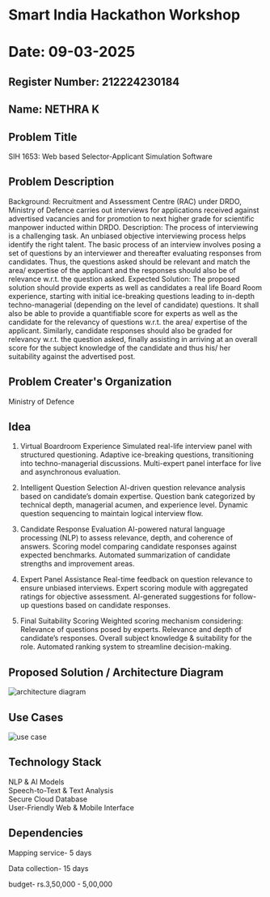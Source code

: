 # Smart India Hackathon Workshop
# Date: 09-03-2025
## Register Number: 212224230184
## Name: NETHRA K
## Problem Title
SIH 1653: Web based Selector-Applicant Simulation Software

## Problem Description
Background: Recruitment and Assessment Centre (RAC) under DRDO, Ministry of Defence carries out interviews for applications received against advertised vacancies and for promotion to next higher grade for scientific manpower inducted within DRDO. Description: The process of interviewing is a challenging task. An unbiased objective interviewing process helps identify the right talent. The basic process of an interview involves posing a set of questions by an interviewer and thereafter evaluating responses from candidates. Thus, the questions asked should be relevant and match the area/ expertise of the applicant and the responses should also be of relevance w.r.t. the question asked. Expected Solution: The proposed solution should provide experts as well as candidates a real life Board Room experience, starting with initial ice-breaking questions leading to in-depth techno-managerial (depending on the level of candidate) questions. It shall also be able to provide a quantifiable score for experts as well as the candidate for the relevancy of questions w.r.t. the area/ expertise of the applicant. Similarly, candidate responses should also be graded for relevancy w.r.t. the question asked, finally assisting in arriving at an overall score for the subject knowledge of the candidate and thus his/ her suitability against the advertised post.

## Problem Creater's Organization
Ministry of Defence

## Idea
1. Virtual Boardroom Experience
Simulated real-life interview panel with structured questioning.
Adaptive ice-breaking questions, transitioning into techno-managerial discussions.
Multi-expert panel interface for live and asynchronous evaluation.

2. Intelligent Question Selection
AI-driven question relevance analysis based on candidate’s domain expertise.
Question bank categorized by technical depth, managerial acumen, and experience level.
Dynamic question sequencing to maintain logical interview flow.

3. Candidate Response Evaluation
AI-powered natural language processing (NLP) to assess relevance, depth, and coherence of answers.
Scoring model comparing candidate responses against expected benchmarks.
Automated summarization of candidate strengths and improvement areas.

4. Expert Panel Assistance
Real-time feedback on question relevance to ensure unbiased interviews.
Expert scoring module with aggregated ratings for objective assessment.
AI-generated suggestions for follow-up questions based on candidate responses.

5. Final Suitability Scoring
Weighted scoring mechanism considering:
Relevance of questions posed by experts.
Relevance and depth of candidate’s responses.
Overall subject knowledge & suitability for the role.
Automated ranking system to streamline decision-making.


## Proposed Solution / Architecture Diagram
![architecture diagram](https://github.com/user-attachments/assets/d0a1990e-ad97-4295-ab68-f5bfb62bcc3b)


## Use Cases

![use case](https://github.com/user-attachments/assets/affc1e09-2099-4cc6-8d0e-ac4020fd829c)

## Technology Stack

NLP & AI Models   
Speech-to-Text & Text Analysis    
Secure Cloud Database   
User-Friendly Web & Mobile Interface   


## Dependencies

Mapping service- 5 days

Data collection- 15 days

budget- rs.3,50,000 - 5,00,000

